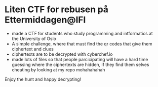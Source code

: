 # Liten CTF for rebusen på Ettermiddagen@IFI
- made a CTF for students who study programming and intformatics at the University of Oslo
- A simple challenge, where that must find the qr codes that give them ciphertext and clues
- ciphertexts are to be decrypted with cyberchef.io
- made lots of files so that people parcicipating will have a hard time guessing where the ciphertexts are hidden, if they find them selves cheating by looking at my repo mohahahahah

Enjoy the hunt and happy decrypting!

